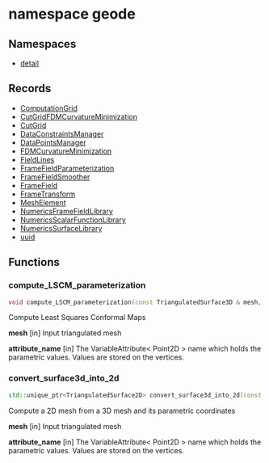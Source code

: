 # namespace geode

## Namespaces

- [detail](detail/index.md)

## Records

- [ComputationGrid](ComputationGrid.md)
- [CutGridFDMCurvatureMinimization](CutGridFDMCurvatureMinimization.md)
- [CutGrid](CutGrid.md)
- [DataConstraintsManager](DataConstraintsManager.md)
- [DataPointsManager](DataPointsManager.md)
- [FDMCurvatureMinimization](FDMCurvatureMinimization.md)
- [FieldLines](FieldLines.md)
- [FrameFieldParameterization](FrameFieldParameterization.md)
- [FrameFieldSmoother](FrameFieldSmoother.md)
- [FrameField](FrameField.md)
- [FrameTransform](FrameTransform.md)
- [MeshElement](MeshElement.md)
- [NumericsFrameFieldLibrary](NumericsFrameFieldLibrary.md)
- [NumericsScalarFunctionLibrary](NumericsScalarFunctionLibrary.md)
- [NumericsSurfaceLibrary](NumericsSurfaceLibrary.md)
- [uuid](uuid.md)

## Functions

### compute_LSCM_parameterization

```cpp
void compute_LSCM_parameterization(const TriangulatedSurface3D & mesh, string_view attribute_name)
```

Compute Least Squares Conformal Maps

**mesh** [in] Input triangulated mesh

**attribute_name** [in] The VariableAttribute< Point2D > name which holds the parametric values. Values are stored on the vertices.

### convert_surface3d_into_2d

```cpp
std::unique_ptr<TriangulatedSurface2D> convert_surface3d_into_2d(const TriangulatedSurface3D & mesh, string_view attribute_name)
```

Compute a 2D mesh from a 3D mesh and its parametric coordinates

**mesh** [in] Input triangulated mesh

**attribute_name** [in] The VariableAttribute< Point2D > name which holds the parametric values. Values are stored on the vertices.
